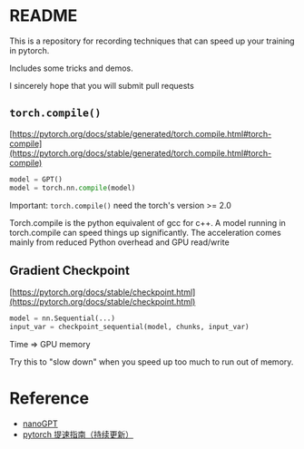 # README

This is a repository for recording techniques that can speed up your training in pytorch.

Includes some tricks and demos.

I sincerely hope that you will submit pull requests


## `torch.compile()`

[https://pytorch.org/docs/stable/generated/torch.compile.html#torch-compile](https://pytorch.org/docs/stable/generated/torch.compile.html#torch-compile)

```python
model = GPT()
model = torch.nn.compile(model)
```

Important: `torch.compile()` need the torch's version >= 2.0

Torch.compile is the python equivalent of gcc for c++. 
A model running in torch.compile can speed things up significantly. 
The acceleration comes mainly from reduced Python overhead and GPU read/write

## Gradient Checkpoint

[https://pytorch.org/docs/stable/checkpoint.html](https://pytorch.org/docs/stable/checkpoint.html)

```python
model = nn.Sequential(...)
input_var = checkpoint_sequential(model, chunks, input_var)
```

Time => GPU memory

Try this to "slow down" when you speed up too much to run out of memory.

# Reference

- [nanoGPT](https://github.com/karpathy/nanoGPT)
- [pytorch 提速指南（持续更新）](https://zhuanlan.zhihu.com/p/119364172)